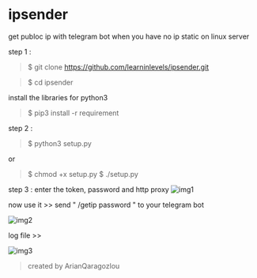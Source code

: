 # ipsender
get publoc ip with telegram bot when you have no ip static on linux server

step 1 :
  
  >$ git clone https://github.com/learninlevels/ipsender.git
  
  >$ cd ipsender
  
  install the libraries for python3 
  
  >$ pip3 install -r requirement


step 2 : 
   
   >$ python3 setup.py
   
   or
   
   >$ chmod +x setup.py 
   >$ ./setup.py
   
step 3 :
    enter the token, password and http proxy
![img1](https://imgurl.ir/uploads/b70072_.jpg)
 
 now use it >>
 send " /getip password " to your telegram bot
 
 ![img2](https://imgurl.ir/uploads/v632727_.jpg)
 
 log file >>
 
 ![img3](https://imgurl.ir/uploads/c431675_.jpg)

  > created by ArianQaragozlou 
